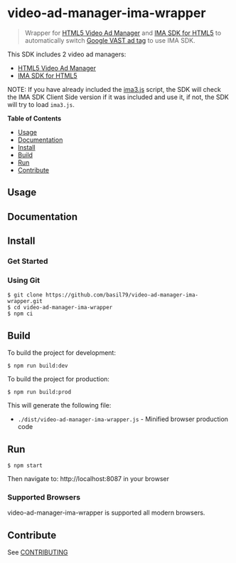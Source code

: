 # video-ad-manager-ima-wrapper

> Wrapper for [HTML5 Video Ad Manager](https://github.com/basil79/ads-manager) and [IMA SDK for HTML5](https://developers.google.com/interactive-media-ads/docs/sdks/html5/client-side) to automatically switch [Google VAST ad tag](https://support.google.com/admanager/answer/10678356?hl=en) to use IMA SDK.

This SDK includes 2 video ad managers:

- [HTML5 Video Ad Manager](https://github.com/basil79/ads-manager)
- [IMA SDK for HTML5](https://developers.google.com/interactive-media-ads/docs/sdks/html5/client-side)

NOTE: If you have already included the [ima3.js](https://imasdk.googleapis.com/js/sdkloader/ima3.js) script, the SDK will check the IMA SDK Client Side version if it was included and use it, if not, the SDK will try to load `ima3.js`.

**Table of Contents**

- [Usage](#Usage)
- [Documentation](#Documentation)
- [Install](#Install)
- [Build](#Build)
- [Run](#Run)
- [Contribute](#Contribute)

## Usage

## Documentation

## Install

### Get Started

### Using Git

    $ git clone https://github.com/basil79/video-ad-manager-ima-wrapper.git
    $ cd video-ad-manager-ima-wrapper
    $ npm ci

## Build

To build the project for development:

    $ npm run build:dev

To build the project for production:

    $ npm run build:prod

This will generate the following file:

+ `./dist/video-ad-manager-ima-wrapper.js` - Minified browser production code

## Run

    $ npm start

Then navigate to: http://localhost:8087 in your browser

### Supported Browsers

video-ad-manager-ima-wrapper is supported all modern browsers.

## Contribute

See [CONTRIBUTING](./CONTRIBUTING.md)
